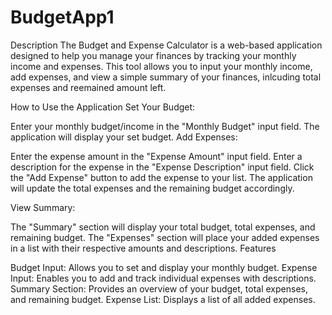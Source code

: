 # BudgetApp1
Description
The Budget and Expense Calculator is a web-based application designed to help you manage your finances by tracking your monthly income and expenses. This tool allows you to input your monthly income, add expenses, and view a simple summary of your finances, inlcuding total expenses and reemained amount left. 

How to Use the Application
Set Your Budget:

Enter your monthly budget/income in the "Monthly Budget" input field.
The application will display your set budget.
Add Expenses:

Enter the expense amount in the "Expense Amount" input field.
Enter a description for the expense in the "Expense Description" input field.
Click the "Add Expense" button to add the expense to your list.
The application will update the total expenses and the remaining budget accordingly.

View Summary:

The "Summary" section will display your total budget, total expenses, and remaining budget.
The "Expenses" section will place your added expenses in a list with their respective amounts and descriptions.
Features

Budget Input: Allows you to set and display your monthly budget.
Expense Input: Enables you to add and track individual expenses with descriptions.
Summary Section: Provides an overview of your budget, total expenses, and remaining budget.
Expense List: Displays a list of all added expenses.
